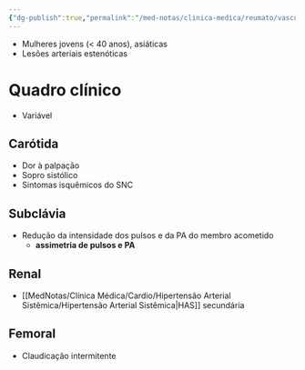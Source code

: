 ```yaml
---
{"dg-publish":true,"permalink":"/med-notas/clinica-medica/reumato/vasculites/arterite-de-takayasu/"}
---
```


- Mulheres jovens (< 40 anos), asiáticas
- Lesões arteriais estenóticas

# Quadro clínico
- Variável
## Carótida
- Dor à palpação
- Sopro sistólico
- Sintomas isquêmicos do SNC

## Subclávia
- Redução da intensidade dos pulsos e da PA do membro acometido
	- **assimetria de pulsos e PA**
## Renal
- [[MedNotas/Clínica Médica/Cardio/Hipertensão Arterial Sistêmica/Hipertensão Arterial Sistêmica\|HAS]] secundária
## Femoral
- Claudicação intermitente